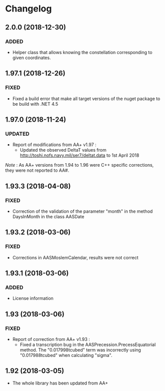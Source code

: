 # Changelog

## 2.0.0 (2018-12-30)

### ADDED

- Helper class that allows knowing the constellation corresponding to given coordinates.

## 1.97.1 (2018-12-26)

### FIXED

- Fixed a build error that make all target versions of the nuget package to be build with .NET 4.5

## 1.97.0 (2018-11-24)

### UPDATED

- Report of modifications from AA+ v1.97 :
  - Updated the observed DeltaT values from http://toshi.nofs.navy.mil/ser7/deltat.data to 1st April 2018

_Note_ : As AA+ versions from 1.94 to 1.96 were C++ specific corrections, they were not reported to AA#.

## 1.93.3 (2018-04-08)

### FIXED

- Correction of the validation of the parameter "month" in the method DaysInMonth in the class AASDate

## 1.93.2 (2018-03-06)

### FIXED

- Corrections in AASMoslemCalendar, results were not correct

## 1.93.1 (2018-03-06)

### ADDED

- License information

## 1.93 (2018-03-06)

### FIXED

- Report of correction from AA+ v1.93 :
  - Fixed a transcription bug in the AASPrecession.PrecessEquatorial method. The "0.017998tcubed" term was incorrectly using "0.017988tcubed" when calculating "sigma".

## 1.92 (2018-03-05)

- The whole library has been updated from AA+